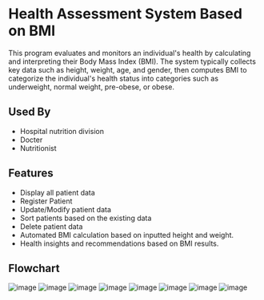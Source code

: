 
# Health Assessment System Based on BMI
This program evaluates and monitors an individual's health by calculating and interpreting their Body Mass Index (BMI). The system typically collects key data such as height, weight, age, and gender, then computes BMI to categorize the individual's health status into categories such as underweight, normal weight, pre-obese, or obese.


## Used By

- Hospital nutrition division
- Docter
- Nutritionist


## Features

- Display all patient data
- Register Patient
- Update/Modify patient data
- Sort patients based on the existing data
- Delete patient data
- Automated BMI calculation based on inputted height and weight.
- Health insights and recommendations based on BMI results.

## Flowchart
![image](https://github.com/user-attachments/assets/c016c52b-3568-4776-9977-90b7f697f9f1)
![image](https://github.com/user-attachments/assets/957a8c3e-7627-4d51-a57a-bd2d88a50d0a)
![image](https://github.com/user-attachments/assets/567f9d4c-d58f-4cd6-9b60-3a0501995c21)
![image](https://github.com/user-attachments/assets/3454ddfe-8f36-4c77-b85c-245832400632)
![image](https://github.com/user-attachments/assets/11e01667-9059-4818-8ca1-a598512c793d)
![image](https://github.com/user-attachments/assets/0c2eee92-8e49-4685-a71f-e18d194c6f70)
![image](https://github.com/user-attachments/assets/03c2a366-71a5-4701-b957-fd82ba47759d)
![image](https://github.com/user-attachments/assets/9cf18267-b7dd-413c-8997-01463e1cede2)


